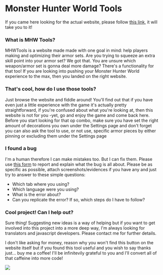 # Monster Hunter World Tools
If you came here looking for the actual website, please follow [this link](https://nyirsh.github.io/MHWTools/), it will take you to it!

### What is MHW Tools?
MHWTools is a website made made with one goal in mind: help players making and optimizing their armor sets. Are you trying to squeeze an extra skill point into your armor set? We got that. You are unsure which weapon/armor set is gonna deal more damage? There's a functionality for that too! If you are looking into pushing your Monster Hunter World experience to the max, then you landed on the right website.

### That's cool, how do I use those tools?
Just browse the website and fiddle around! You'll find out that if you have even just a little experience with the game it's actually pretty straightforward, if you're confused about what you're looking at, then this website is not for you -yet, go and enjoy the game and come back here.
Before you start looking for that op combo, make sure you have set the right amount of decorations you own under the Settings page and don't forget you can also ask the tool to use, or not use, specific armor pieces by either pinning or excluding them under the Settings page

### I found a bug
I'm a human therefore I can make mistakes too. But I can fix them.
Please use [this form](https://github.com/nyirsh/MHWTools/issues) to report and explain what the bug is all about. Please be as specific as possible, attach screenshots/evidences if you have any and just try to answer to these simple questions:

- Which tab where you using?
- Which language were you using?
- What is the error about?
- Can you replicate the error? If so, which steps do I have to follow?

### Cool project! Can I help out?
Sure thing! Suggesting new ideas is a way of helping but if you want to get involved into this project into a more deep way, I'm always looking for translators and javascript developers. Please contact me for further details.

I don't like asking for money, reason why you won't find this button on the website itself but if you found this tool useful and you wish to say thanks just... buy me a coffee! I'll be infinitevily grateful to you and I'll convert all of that caffeine into more code!

<a href="https://www.buymeacoffee.com/nyirsh"><img src="https://img.buymeacoffee.com/button-api/?text=Buy me a coffee&emoji=&slug=nyirsh&button_colour=5F7FFF&font_colour=ffffff&font_family=Cookie&outline_colour=000000&coffee_colour=FFDD00"></a>

